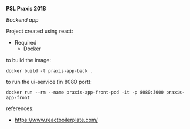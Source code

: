 **PSL Praxis 2018**

*Backend app*

Project created using react:
* Required
  * Docker


to build the image:
```
docker build -t praxis-app-back .
```

to run the ui-service (in 8080 port):
```
docker run --rm --name praxis-app-front-pod -it -p 8080:3000 praxis-app-front
```

references:
* https://www.reactboilerplate.com/
